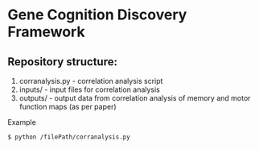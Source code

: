 # Gene Cognition Discovery Framework

## Repository structure:
1. corranalysis.py - correlation analysis script
2. inputs/ - input files for correlation analysis
3. outputs/ - output data from correlation analysis of memory and motor function maps (as per paper)

Example
```terminal
$ python /filePath/corranalysis.py
```
